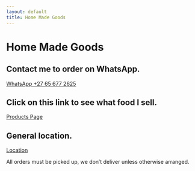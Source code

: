 ```yaml
---
layout: default
title: Home Made Goods
---
```


# Home Made Goods

## Contact me to order on WhatsApp.
[WhatsApp +27 65 677 2625](https://wa.me/27656772625)

## Click on this link to see what food I sell.
[Products Page](https://share.samsungcloud.com/sharedalbum/6JN1UIcZI4)

## General location.
[Location](https://maps.app.goo.gl/vDgT3D6rJisTjN4Z9)

All orders must be picked up, we don’t deliver unless otherwise arranged.
